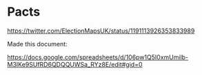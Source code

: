 # Pacts

https://twitter.com/ElectionMapsUK/status/1191113926353833989

Made this document:

https://docs.google.com/spreadsheets/d/106pw1Q5I0xmUmilb-M3IKe9SUfRD6QDQQUWSa_RYz8E/edit#gid=0
